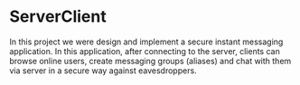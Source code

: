 # ServerClient
In this project we were design and implement a secure instant messaging application. In this application, after connecting to the server, clients can browse online users, create messaging groups (aliases) and chat with them via server in a secure way against eavesdroppers.
